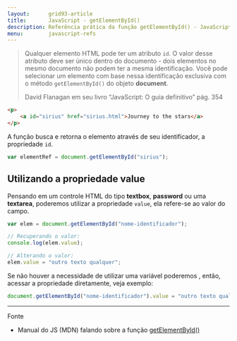 ```yaml
---
layout:      grid93-article
title:       JavaScript - getElementById()
description: Referência prática da função getElementById() - JavaScript
menu:        javascript-refs
---
```



> Qualquer elemento HTML pode ter um atributo `id`. O valor desse atributo deve ser único dentro do documento - dois
> elementos no mesmo documento não podem ter a mesma identificação. Você pode selecionar um elemento com base nessa
> identificação exclusiva com o método `getElementById()` do objeto __document__.
> 
> David Flanagan em seu livro “JavaScript: O guia definitivo” pág. 354


```html
<p>
    <a id="sirius" href="sirius.html">Journey to the stars</a>
</p>
```

A função busca e retorna o elemento através de seu identificador, a propriedade `id`.

```javascript
var elementRef = document.getElementById("sirius");
```


Utilizando a propriedade value
---

Pensando em um controle HTML do tipo __textbox__, __password__ ou uma __textarea__, poderemos utilizar a propriedade 
`value`, ela refere-se ao valor do campo.

```javascript
var elem = document.getElementById("nome-identificador");

// Recuperando o valor:
console.log(elem.value);

// Alterando o valor:
elem.value = "outro texto qualquer";
```

Se não houver a necessidade de utilizar uma variável poderemos , então, acessar a propriedade diretamente, veja exemplo:

```javascript
document.getElementById("nome-identificador").value = "outro texto qualquer";
```

<hr/>
Fonte

- Manual do JS (MDN) falando sobre a função [getElementById()](https://developer.mozilla.org/en-US/docs/Web/API/document.getElementById "link-externo")

<!--
Incrementar matéria com a função da página 355 (flanagan)
Veja pág 88, capitulo 5 do livro JS Anthology
-->